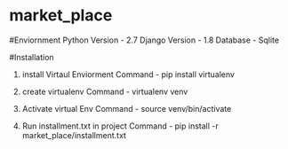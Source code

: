 # market_place

#Enviornment
Python Version - 2.7
Django Version - 1.8
Database - Sqlite

#Installation
1. install Virtaul Enviorment
Command - pip install virtualenv

2. create virtualenv
Command - virtualenv venv

3. Activate virtual Env
Command - source venv/bin/activate

4. Run installment.txt in project 
Command - pip install -r market_place/installment.txt

